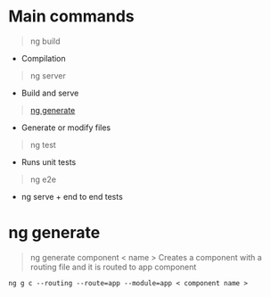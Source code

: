 # Main commands

> ng build
- Compilation
> ng server
- Build and serve
> [ng generate](https://angular.io/cli/generate#component-command)
- Generate or modify files
> ng test
- Runs unit tests
> ng e2e
- ng serve + end to end tests

# ng generate

> ng generate component < name >
Creates a component with a routing file and it is routed to app component

```
ng g c --routing --route=app --module=app < component name >
```
